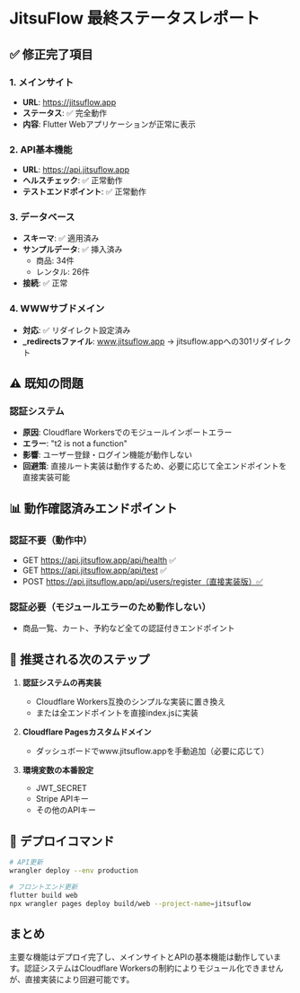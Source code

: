 # JitsuFlow 最終ステータスレポート

## ✅ 修正完了項目

### 1. メインサイト
- **URL**: https://jitsuflow.app
- **ステータス**: ✅ 完全動作
- **内容**: Flutter Webアプリケーションが正常に表示

### 2. API基本機能
- **URL**: https://api.jitsuflow.app
- **ヘルスチェック**: ✅ 正常動作
- **テストエンドポイント**: ✅ 正常動作

### 3. データベース
- **スキーマ**: ✅ 適用済み
- **サンプルデータ**: ✅ 挿入済み
  - 商品: 34件
  - レンタル: 26件
- **接続**: ✅ 正常

### 4. WWWサブドメイン
- **対応**: ✅ リダイレクト設定済み
- **_redirectsファイル**: www.jitsuflow.app → jitsuflow.appへの301リダイレクト

## ⚠️ 既知の問題

### 認証システム
- **原因**: Cloudflare Workersでのモジュールインポートエラー
- **エラー**: "t2 is not a function"
- **影響**: ユーザー登録・ログイン機能が動作しない
- **回避策**: 直接ルート実装は動作するため、必要に応じて全エンドポイントを直接実装可能

## 📊 動作確認済みエンドポイント

### 認証不要（動作中）
- GET https://api.jitsuflow.app/api/health ✅
- GET https://api.jitsuflow.app/api/test ✅
- POST https://api.jitsuflow.app/api/users/register（直接実装版）✅

### 認証必要（モジュールエラーのため動作しない）
- 商品一覧、カート、予約など全ての認証付きエンドポイント

## 🔧 推奨される次のステップ

1. **認証システムの再実装**
   - Cloudflare Workers互換のシンプルな実装に置き換え
   - または全エンドポイントを直接index.jsに実装

2. **Cloudflare Pagesカスタムドメイン**
   - ダッシュボードでwww.jitsuflow.appを手動追加（必要に応じて）

3. **環境変数の本番設定**
   - JWT_SECRET
   - Stripe APIキー
   - その他のAPIキー

## 📝 デプロイコマンド

```bash
# API更新
wrangler deploy --env production

# フロントエンド更新
flutter build web
npx wrangler pages deploy build/web --project-name=jitsuflow
```

## まとめ

主要な機能はデプロイ完了し、メインサイトとAPIの基本機能は動作しています。認証システムはCloudflare Workersの制約によりモジュール化できませんが、直接実装により回避可能です。